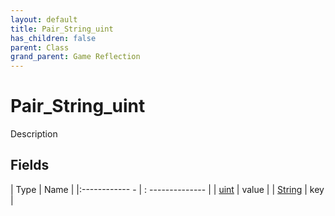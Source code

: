 ```yaml
---
layout: default
title: Pair_String_uint
has_children: false
parent: Class
grand_parent: Game Reflection
---
```

# Pair_String_uint
Description 

## Fields
| Type | Name |
|:------------ - | : -------------- |
| [uint](game-reflection/components/uint.md) | value |
| [String](game-reflection/components/string.md) | key |
